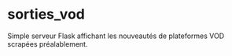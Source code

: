# sorties_vod
Simple serveur Flask affichant les nouveautés de plateformes VOD scrapées préalablement.
